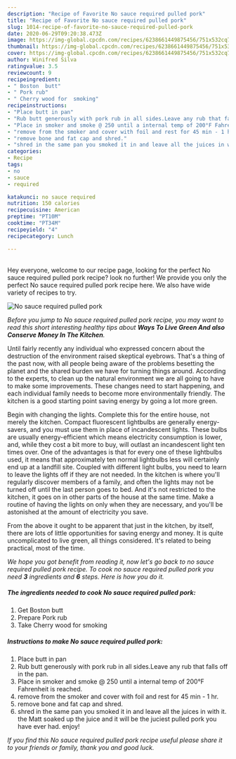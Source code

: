 ```yaml
---
description: "Recipe of Favorite No sauce required pulled pork"
title: "Recipe of Favorite No sauce required pulled pork"
slug: 1014-recipe-of-favorite-no-sauce-required-pulled-pork
date: 2020-06-29T09:20:38.473Z
image: https://img-global.cpcdn.com/recipes/6238661449875456/751x532cq70/no-sauce-required-pulled-pork-recipe-main-photo.jpg
thumbnail: https://img-global.cpcdn.com/recipes/6238661449875456/751x532cq70/no-sauce-required-pulled-pork-recipe-main-photo.jpg
cover: https://img-global.cpcdn.com/recipes/6238661449875456/751x532cq70/no-sauce-required-pulled-pork-recipe-main-photo.jpg
author: Winifred Silva
ratingvalue: 3.5
reviewcount: 9
recipeingredient:
- " Boston  butt"
- " Pork rub"
- " Cherry wood for  smoking"
recipeinstructions:
- "Place butt in pan"
- "Rub butt generously with pork rub in all sides.Leave any rub that falls off in the pan."
- "Place in smoker and smoke @ 250 until a internal temp of 200°F Fahrenheit is reached."
- "remove from the smoker and cover with foil and rest for 45 min - 1 hr."
- "remove bone and fat cap and shred."
- "shred in the same pan you smoked it in and leave all the juices in with it.  the Matt soaked up the juice and it will be the juciest pulled pork you have ever had.  enjoy!"
categories:
- Recipe
tags:
- no
- sauce
- required

katakunci: no sauce required 
nutrition: 150 calories
recipecuisine: American
preptime: "PT10M"
cooktime: "PT34M"
recipeyield: "4"
recipecategory: Lunch

---
```

<br>
Hey everyone, welcome to our recipe page, looking for the perfect No sauce required pulled pork recipe? look no further! We provide you only the perfect No sauce required pulled pork recipe here. We also have wide variety of recipes to try.
<br>


![No sauce required pulled pork](https://img-global.cpcdn.com/recipes/6238661449875456/751x532cq70/no-sauce-required-pulled-pork-recipe-main-photo.jpg)

<i>Before you jump to No sauce required pulled pork recipe, you may want to read this short interesting healthy tips about 
<strong>Ways To Live Green And also Conserve Money In The Kitchen</strong>.</i>
</br>

Until fairly recently any individual who expressed concern about the destruction of the environment raised skeptical eyebrows. That's a thing of the past now, with all people being aware of the problems besetting the planet and the shared burden we have for turning things around. According to the experts, to clean up the natural environment we are all going to have to make some improvements. These changes need to start happening, and each individual family needs to become more environmentally friendly. The kitchen is a good starting point saving energy by going a lot more green.

Begin with changing the lights. Complete this for the entire house, not merely the kitchen. Compact fluorescent lightbulbs are generally energy-savers, and you must use them in place of incandescent lights. These bulbs are usually energy-efficient which means electricity consumption is lower, and, while they cost a bit more to buy, will outlast an incandescent light ten times over. One of the advantages is that for every one of these lightbulbs used, it means that approximately ten normal lightbulbs less will certainly end up at a landfill site. Coupled with different light bulbs, you need to learn to leave the lights off if they are not needed. In the kitchen is where you'll regularly discover members of a family, and often the lights may not be turned off until the last person goes to bed. And it's not restricted to the kitchen, it goes on in other parts of the house at the same time. Make a routine of having the lights on only when they are necessary, and you'll be astonished at the amount of electricity you save.

From the above it ought to be apparent that just in the kitchen, by itself, there are lots of little opportunities for saving energy and money. It is quite uncomplicated to live green, all things considered. It's related to being practical, most of the time.


<i>We hope you got benefit from reading it, now let's go back to no sauce required pulled pork recipe. To cook no sauce required pulled pork you need <strong>3</strong> ingredients and <strong>6</strong> steps. Here is how you do it.
</i>

##### The ingredients needed to cook No sauce required pulled pork:

1. Get  Boston  butt
1. Prepare  Pork rub
1. Take  Cherry wood for  smoking


##### Instructions to make No sauce required pulled pork:

1. Place butt in pan
1. Rub butt generously with pork rub in all sides.Leave any rub that falls off in the pan.
1. Place in smoker and smoke @ 250 until a internal temp of 200°F Fahrenheit is reached.
1. remove from the smoker and cover with foil and rest for 45 min - 1 hr.
1. remove bone and fat cap and shred.
1. shred in the same pan you smoked it in and leave all the juices in with it.  the Matt soaked up the juice and it will be the juciest pulled pork you have ever had.  enjoy!


<i>If you find this No sauce required pulled pork recipe useful please share it to your friends or family, thank you and good luck.</i>
